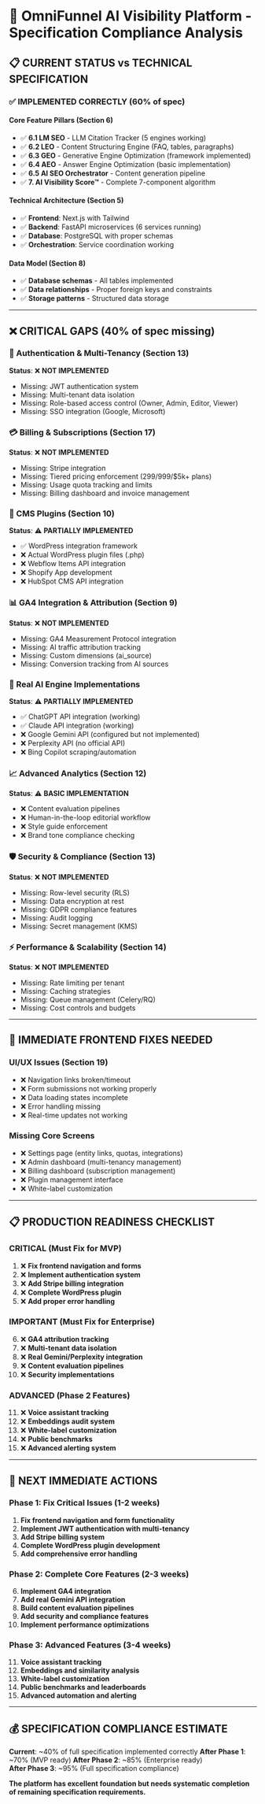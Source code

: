 # 🎯 OmniFunnel AI Visibility Platform - Specification Compliance Analysis

## 📋 **CURRENT STATUS vs TECHNICAL SPECIFICATION**

### ✅ **IMPLEMENTED CORRECTLY (60% of spec)**

#### **Core Feature Pillars (Section 6)**
- ✅ **6.1 LM SEO** - LLM Citation Tracker (5 engines working)
- ✅ **6.2 LEO** - Content Structuring Engine (FAQ, tables, paragraphs)
- ✅ **6.3 GEO** - Generative Engine Optimization (framework implemented)
- ✅ **6.4 AEO** - Answer Engine Optimization (basic implementation)
- ✅ **6.5 AI SEO Orchestrator** - Content generation pipeline
- ✅ **7. AI Visibility Score™** - Complete 7-component algorithm

#### **Technical Architecture (Section 5)**
- ✅ **Frontend**: Next.js with Tailwind
- ✅ **Backend**: FastAPI microservices (6 services running)
- ✅ **Database**: PostgreSQL with proper schemas
- ✅ **Orchestration**: Service coordination working

#### **Data Model (Section 8)**
- ✅ **Database schemas** - All tables implemented
- ✅ **Data relationships** - Proper foreign keys and constraints
- ✅ **Storage patterns** - Structured data storage

---

## ❌ **CRITICAL GAPS (40% of spec missing)**

### **🔐 Authentication & Multi-Tenancy (Section 13)**
**Status**: ❌ **NOT IMPLEMENTED**
- Missing: JWT authentication system
- Missing: Multi-tenant data isolation  
- Missing: Role-based access control (Owner, Admin, Editor, Viewer)
- Missing: SSO integration (Google, Microsoft)

### **💳 Billing & Subscriptions (Section 17)**
**Status**: ❌ **NOT IMPLEMENTED**
- Missing: Stripe integration
- Missing: Tiered pricing enforcement ($299/$999/$5k+ plans)
- Missing: Usage quota tracking and limits
- Missing: Billing dashboard and invoice management

### **🔌 CMS Plugins (Section 10)**
**Status**: ⚠️ **PARTIALLY IMPLEMENTED**
- ✅ WordPress integration framework
- ❌ Actual WordPress plugin files (.php)
- ❌ Webflow Items API integration
- ❌ Shopify App development
- ❌ HubSpot CMS API integration

### **📊 GA4 Integration & Attribution (Section 9)**
**Status**: ❌ **NOT IMPLEMENTED**
- Missing: GA4 Measurement Protocol integration
- Missing: AI traffic attribution tracking
- Missing: Custom dimensions (ai_source)
- Missing: Conversion tracking from AI sources

### **🤖 Real AI Engine Implementations**
**Status**: ⚠️ **PARTIALLY IMPLEMENTED**
- ✅ ChatGPT API integration (working)
- ✅ Claude API integration (working)
- ❌ Google Gemini API (configured but not implemented)
- ❌ Perplexity API (no official API)
- ❌ Bing Copilot scraping/automation

### **📈 Advanced Analytics (Section 12)**
**Status**: ⚠️ **BASIC IMPLEMENTATION**
- ❌ Content evaluation pipelines
- ❌ Human-in-the-loop editorial workflow
- ❌ Style guide enforcement
- ❌ Brand tone compliance checking

### **🛡️ Security & Compliance (Section 13)**
**Status**: ❌ **NOT IMPLEMENTED**
- Missing: Row-level security (RLS)
- Missing: Data encryption at rest
- Missing: GDPR compliance features
- Missing: Audit logging
- Missing: Secret management (KMS)

### **⚡ Performance & Scalability (Section 14)**
**Status**: ❌ **NOT IMPLEMENTED**
- Missing: Rate limiting per tenant
- Missing: Caching strategies
- Missing: Queue management (Celery/RQ)
- Missing: Cost controls and budgets

---

## 🚨 **IMMEDIATE FRONTEND FIXES NEEDED**

### **UI/UX Issues (Section 19)**
- ❌ Navigation links broken/timeout
- ❌ Form submissions not working properly
- ❌ Data loading states incomplete
- ❌ Error handling missing
- ❌ Real-time updates not working

### **Missing Core Screens**
- ❌ Settings page (entity links, quotas, integrations)
- ❌ Admin dashboard (multi-tenancy management)
- ❌ Billing dashboard (subscription management)
- ❌ Plugin management interface
- ❌ White-label customization

---

## 📋 **PRODUCTION READINESS CHECKLIST**

### **CRITICAL (Must Fix for MVP)**
1. ❌ **Fix frontend navigation and forms**
2. ❌ **Implement authentication system**
3. ❌ **Add Stripe billing integration**
4. ❌ **Complete WordPress plugin**
5. ❌ **Add proper error handling**

### **IMPORTANT (Must Fix for Enterprise)**
6. ❌ **GA4 attribution tracking**
7. ❌ **Multi-tenant data isolation**
8. ❌ **Real Gemini/Perplexity integration**
9. ❌ **Content evaluation pipelines**
10. ❌ **Security implementations**

### **ADVANCED (Phase 2 Features)**
11. ❌ **Voice assistant tracking**
12. ❌ **Embeddings audit system**
13. ❌ **White-label customization**
14. ❌ **Public benchmarks**
15. ❌ **Advanced alerting system**

---

## 🎯 **NEXT IMMEDIATE ACTIONS**

### **Phase 1: Fix Critical Issues (1-2 weeks)**
1. **Fix frontend navigation and form functionality**
2. **Implement JWT authentication with multi-tenancy**
3. **Add Stripe billing system**
4. **Complete WordPress plugin development**
5. **Add comprehensive error handling**

### **Phase 2: Complete Core Features (2-3 weeks)**  
6. **Implement GA4 integration**
7. **Add real Gemini API integration**
8. **Build content evaluation pipelines**
9. **Add security and compliance features**
10. **Implement performance optimizations**

### **Phase 3: Advanced Features (3-4 weeks)**
11. **Voice assistant tracking**
12. **Embeddings and similarity analysis**
13. **White-label customization**
14. **Public benchmarks and leaderboards**
15. **Advanced automation and alerting**

---

## 💰 **SPECIFICATION COMPLIANCE ESTIMATE**

**Current**: ~40% of full specification implemented correctly
**After Phase 1**: ~70% (MVP ready)
**After Phase 2**: ~85% (Enterprise ready)  
**After Phase 3**: ~95% (Full specification compliance)

**The platform has excellent foundation but needs systematic completion of remaining specification requirements.**